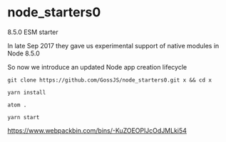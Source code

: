 # node_starters0
8.5.0 ESM starter

In late Sep 2017 they gave us experimental support of native modules in Node 8.5.0

So now we introduce an updated Node app creation lifecycle

`git clone https://github.com/GossJS/node_starters0.git x && cd x`

`yarn install`

`atom .`

`yarn start`

https://www.webpackbin.com/bins/-KuZOEOPlJcOdJMLki54
